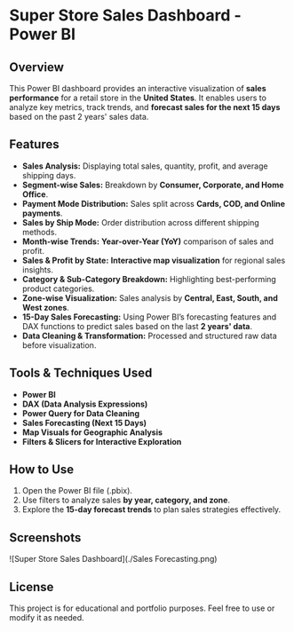 # Super Store Sales Dashboard - Power BI  

## Overview  
This Power BI dashboard provides an interactive visualization of **sales performance** for a retail store in the **United States**. It enables users to analyze key metrics, track trends, and **forecast sales for the next 15 days** based on the past 2 years' sales data.  

## Features  
- **Sales Analysis:** Displaying total sales, quantity, profit, and average shipping days.  
- **Segment-wise Sales:** Breakdown by **Consumer, Corporate, and Home Office**.  
- **Payment Mode Distribution:** Sales split across **Cards, COD, and Online payments**.  
- **Sales by Ship Mode:** Order distribution across different shipping methods.  
- **Month-wise Trends:** **Year-over-Year (YoY)** comparison of sales and profit.  
- **Sales & Profit by State:** **Interactive map visualization** for regional sales insights.  
- **Category & Sub-Category Breakdown:** Highlighting best-performing product categories.  
- **Zone-wise Visualization:** Sales analysis by **Central, East, South, and West zones**.  
- **15-Day Sales Forecasting:** Using Power BI’s forecasting features and DAX functions to predict sales based on the last **2 years' data**.  
- **Data Cleaning & Transformation:** Processed and structured raw data before visualization.  

## Tools & Techniques Used  
- **Power BI**  
- **DAX (Data Analysis Expressions)**  
- **Power Query for Data Cleaning**  
- **Sales Forecasting (Next 15 Days)**  
- **Map Visuals for Geographic Analysis**  
- **Filters & Slicers for Interactive Exploration**  

## How to Use  
1. Open the Power BI file (.pbix).  
2. Use filters to analyze sales **by year, category, and zone**.  
3. Explore the **15-day forecast trends** to plan sales strategies effectively.  

## Screenshots
![Super Store Sales Dashboard](./Sales Forecasting.png)



## License  
This project is for educational and portfolio purposes. Feel free to use or modify it as needed.  
